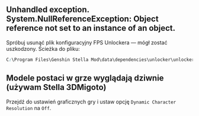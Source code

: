 [//]: # (Title: Rozwiązywanie problemów - Dokumentacja Stella Mod)
[//]: # (Description: Pomoc w rozwiązywaniu najczęstszych problemów związanych z Genshin Stella Mod.)
[//]: # (Tags: Genshin Stella Mod, Rozwiązywanie problemów, Błędy połączenia, FPS Unlocker, 3DMigoto, Problemy techniczne, Stella Mod wsparcie)
[//]: # (Canonical: /genshin-stella-mod/docs?page=troubleshooting)
[//]: # (Contributors: Sefinek)

## Unhandled exception. System.NullReferenceException: Object reference not set to an instance of an object. <!-- {#nullreferenceexception} -->
Spróbuj usunąć plik konfiguracyjny FPS Unlockera — mógł zostać uszkodzony. Ścieżka do pliku:
```css
C:\Program Files\Genshin Stella Mod\data\dependencies\unlocker\unlocker.config.json
```

## Modele postaci w grze wyglądają dziwnie (używam Stella 3DMigoto) <!-- {#3dmigoto-model-issues} -->
Przejdź do ustawień graficznych gry i ustaw opcję `Dynamic Character Resolution` na `Off`.
